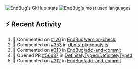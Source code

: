 ![EndBug's GitHub stats](https://github-readme-stats.vercel.app/api?username=endbug&show_icons=true&theme=dark)
![EndBug's most used languages](https://github-readme-stats.vercel.app/api/top-langs/?username=endbug&layout=compact&theme=dark)

## ⚡ Recent Activity

<!--START_SECTION:activity-->
1. 💬 Commented on [#126](https://github.com//EndBug/version-check/issues/126) in [EndBug/version-check](https://github.com//EndBug/version-check)
2. 💬 Commented on [#353](https://github.com//dbots-pkg/dbots.js/issues/353) in [dbots-pkg/dbots.js](https://github.com//dbots-pkg/dbots.js)
3. 💬 Commented on [#313](https://github.com//EndBug/add-and-commit/issues/313) in [EndBug/add-and-commit](https://github.com//EndBug/add-and-commit)
4. 💪 Opened PR [#56687](https://github.com//DefinitelyTyped/DefinitelyTyped/pull/56687) in [DefinitelyTyped/DefinitelyTyped](https://github.com//DefinitelyTyped/DefinitelyTyped)
5. 💬 Commented on [#312](https://github.com//EndBug/add-and-commit/issues/312) in [EndBug/add-and-commit](https://github.com//EndBug/add-and-commit)
<!--END_SECTION:activity-->

